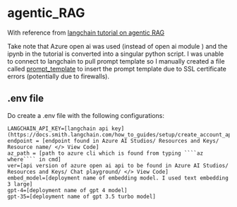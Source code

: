 # agentic_RAG

With reference from [langchain tutorial on agentic RAG](https://langchain-ai.github.io/langgraph/tutorials/rag/langgraph_agentic_rag/#graph)

Take note that Azure open ai was used (instead of open ai module ) and the ipynb in the tutorial is converted into a singular python script. I was unable to connect to langchain to pull prompt template so I manually created a file called [prompt_template](prompt_template.py) to insert the prompt template due to SSL certificate errors (potentially due to firewalls).

## .env file

Do create a .env file with the following configurations:
````
LANGCHAIN_API_KEY=[langchain api key](https://docs.smith.langchain.com/how_to_guides/setup/create_account_api_key)
endpoint = [endpoint found in Azure AI Studios/ Resources and Keys/ Resource name/ </> View Code]
az_path = [path to azure cli which is found from typing ````az where```` in cmd]
ver=[api version of azure open ai api to be found in Azure AI Studios/ Resources and Keys/ Chat playground/ </> View Code]
embed_model=[deployment name of embedding model. I used text embedding 3 large]
gpt-4=[deployment name of gpt 4 model]
gpt-35=[deployment name of gpt 3.5 turbo model]
````


